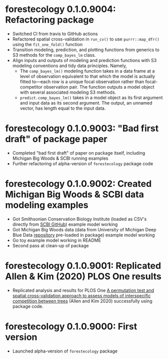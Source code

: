 # forestecology 0.1.0.9004: Refactoring package

* Switched CI from travis to GitHub actions
* Refactored spatial cross-validation in `run_cv()` to use `purrr::map_dfr()` using the `fit_one_fold()` function
* Transition modeling, prediction, and plotting functions from generics to S3 methods for the `comp_bayes_lm` class.
* Align inputs and outputs of modeling and prediction functions with S3 modeling conventions and tidy data principles. Namely,
    - The `comp_bayes_lm()` modeling function takes in a data frame at a level of observation equivalent to that which the model is actually fitted to—each row is a unique focal observation rather than focal-competitor observation pair. The function outputs a model object with several associated modeling S3 methods.
    - `predict.comp_bayes_lm()` takes in a model object as its first argument and input data as its second argument. The output, an unnamed vector, has length equal to the input data.


# forestecology 0.1.0.9003: "Bad first draft" of package paper

* Completed "bad first draft" of paper on package itself, including Michigan Big Woods & SCBI running examples
* Further refactoring of alpha-version of `forestecology` package code


# forestecology 0.1.0.9002: Created Michigan Big Woods & SCBI data modeling examples

* Got Smithsonian Conservation Biology Institute (loaded as CSV's directly from [SCBI GitHub](https://github.com/SCBI-ForestGEO/SCBI-ForestGEO-Data)) example model working
* Got Michigan Big Woods data (data from University of Michigan Deep Blue Data [repository](https://deepblue.lib.umich.edu/data/concern/data_sets/ht24wj48w) pre-loaded in package) example model working
* Go toy example model working in README
* Second pass at clean-up of package


# forestecology 0.1.0.9001: Replicated Allen & Kim (2020) PLOS One results

* Replicated analysis and results for PLOS One [A permutation test and spatial cross-validation approach to assess models of interspecific competition between trees](https://journals.plos.org/plosone/article?id=10.1371/journal.pone.0229930) (Allen and Kim 2020) successfully using package code.


# forestecology 0.1.0.9000: First version

* Launched alpha-version of `forestecology` package
